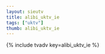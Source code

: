 ```yaml
--- 
layout: sieutv
title: alibi_uktv_ie
tags: ["uktv"]
thumb: alibi_uktv_ie
---
```

{% include tvadv key=alibi_uktv_ie %}
